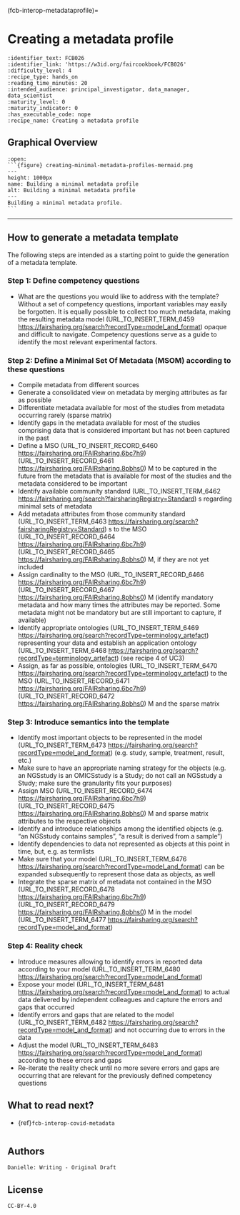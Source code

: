 (fcb-interop-metadataprofile)=
# Creating a metadata profile


````{panels_fairplus}
:identifier_text: FCB026
:identifier_link: 'https://w3id.org/faircookbook/FCB026'
:difficulty_level: 4
:recipe_type: hands_on
:reading_time_minutes: 20
:intended_audience: principal_investigator, data_manager, data_scientist 
:maturity_level: 0
:maturity_indicator: 0
:has_executable_code: nope
:recipe_name: Creating a metadata profile
```` 


## Graphical Overview



````{dropdown} 
:open:
```{figure} creating-minimal-metadata-profiles-mermaid.png
---
height: 1000px
name: Building a minimal metadata profile
alt: Building a minimal metadata profile
---
Building a minimal metadata profile.
```
````

---


## How to generate a metadata template

The following steps are intended as a starting point to guide the generation of a metadata template. 

### Step 1: Define competency questions
- What are the questions you would like to address with the template?
Without a set of competency questions, important variables may easily be forgotten. It is equally possible to collect too much metadata, making the resulting metadata model (URL_TO_INSERT_TERM_6459 https://fairsharing.org/search?recordType=model_and_format)  opaque and difficult to navigate. Competency questions serve as a guide to identify the most relevant experimental factors.

### Step 2: Define a Minimal Set Of Metadata (MSOM) according to these questions
- Compile metadata from different sources
- Generate a consolidated view on metadata by merging attributes as far as possible
- Differentiate metadata available for most of the studies from metadata occurring rarely (sparse matrix)
- Identify gaps in the metadata available for most of the studies comprising data that is considered important but has not been captured in the past
- Define a MSO (URL_TO_INSERT_RECORD_6460 https://fairsharing.org/FAIRsharing.6bc7h9)  (URL_TO_INSERT_RECORD_6461 https://fairsharing.org/FAIRsharing.8pbhs0) M to be captured in the future from the metadata that is available for most of the studies and the metadata considered to be important
- Identify available community standard (URL_TO_INSERT_TERM_6462 https://fairsharing.org/search?fairsharingRegistry=Standard) s regarding minimal sets of metadata
- Add metadata attributes from those community standard (URL_TO_INSERT_TERM_6463 https://fairsharing.org/search?fairsharingRegistry=Standard) s to the MSO (URL_TO_INSERT_RECORD_6464 https://fairsharing.org/FAIRsharing.6bc7h9)  (URL_TO_INSERT_RECORD_6465 https://fairsharing.org/FAIRsharing.8pbhs0) M, if they are not yet included
- Assign cardinality to the MSO (URL_TO_INSERT_RECORD_6466 https://fairsharing.org/FAIRsharing.6bc7h9)  (URL_TO_INSERT_RECORD_6467 https://fairsharing.org/FAIRsharing.8pbhs0) M (identify mandatory metadata and how many times the attributes may be reported. Some metadata might not be mandatory but are still important to capture, if available)
- Identify appropriate ontologies (URL_TO_INSERT_TERM_6469 https://fairsharing.org/search?recordType=terminology_artefact)  representing your data and establish an application ontology (URL_TO_INSERT_TERM_6468 https://fairsharing.org/search?recordType=terminology_artefact)  (see recipe 4 of UC3)
- Assign, as far as possible, ontologies (URL_TO_INSERT_TERM_6470 https://fairsharing.org/search?recordType=terminology_artefact)  to the MSO (URL_TO_INSERT_RECORD_6471 https://fairsharing.org/FAIRsharing.6bc7h9)  (URL_TO_INSERT_RECORD_6472 https://fairsharing.org/FAIRsharing.8pbhs0) M and the sparse matrix 

### Step 3: Introduce semantics into the template
- Identify most important objects to be represented in the model (URL_TO_INSERT_TERM_6473 https://fairsharing.org/search?recordType=model_and_format)  (e.g. study, sample, treatment, result, etc.)
- Make sure to have an appropriate naming strategy for the objects (e.g. an NGSstudy is an OMICSstudy is a Study; do not call an NGSstudy a Study; make sure the granularity fits your purposes)
- Assign MSO (URL_TO_INSERT_RECORD_6474 https://fairsharing.org/FAIRsharing.6bc7h9)  (URL_TO_INSERT_RECORD_6475 https://fairsharing.org/FAIRsharing.8pbhs0) M and sparse matrix attributes to the respective objects
- Identify and introduce relationships among the identified objects (e.g. “an NGSstudy contains samples”, “a result is derived from a sample”) 
- Identify dependencies to data not represented as objects at this point in time, but, e.g. as termlists
- Make sure that your model (URL_TO_INSERT_TERM_6476 https://fairsharing.org/search?recordType=model_and_format)  can be expanded subsequently to represent those data as objects, as well
- Integrate the sparse matrix of metadata not contained in the MSO (URL_TO_INSERT_RECORD_6478 https://fairsharing.org/FAIRsharing.6bc7h9)  (URL_TO_INSERT_RECORD_6479 https://fairsharing.org/FAIRsharing.8pbhs0) M in the model (URL_TO_INSERT_TERM_6477 https://fairsharing.org/search?recordType=model_and_format) 

### Step 4:  Reality check
- Introduce measures allowing to identify errors in reported data according to your model (URL_TO_INSERT_TERM_6480 https://fairsharing.org/search?recordType=model_and_format) 
- Expose your model (URL_TO_INSERT_TERM_6481 https://fairsharing.org/search?recordType=model_and_format)  to actual data delivered by independent colleagues and capture the errors and gaps that occurred
- Identify errors and gaps that are related to the model (URL_TO_INSERT_TERM_6482 https://fairsharing.org/search?recordType=model_and_format)  and not occurring due to errors in the data
- Adjust the model (URL_TO_INSERT_TERM_6483 https://fairsharing.org/search?recordType=model_and_format)  according to these errors and gaps
- Re-iterate the reality check until no more severe errors and gaps are occurring that are relevant for the previously defined competency questions


##  What to read next?

- {ref}`fcb-interop-covid-metadata`

````{rdmkit_panel}
````



## Authors

````{authors_fairplus}
Danielle: Writing - Original Draft
````


## License

````{license_fairplus}
CC-BY-4.0
````



